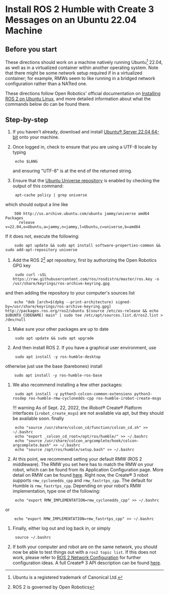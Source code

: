 # Install ROS 2 Humble with Create 3 Messages on an Ubuntu 22.04 Machine

## Before you start
These directions should work on a machine natively running Ubuntu[^1] 22.04, as well as in a virtualized container within another operating system.
Note that there might be some network setup required if in a virtualized container; for example, RMWs seem to like running in a bridged network configuration rather than a NATted one.

These directions follow Open Robotics' official documentation on [Installing ROS 2 on Ubuntu Linux](https://docs.ros.org/en/humble/Installation/Ubuntu-Install-Debians.html), and more detailed information about what the commands below do can be found there.

## Step-by-step

1. If you haven't already, download and install [Ubuntu® Server 22.04 64-bit](https://releases.ubuntu.com/22.04.1/ubuntu-22.04.1-live-server-amd64.iso) onto your machine.

1. Once logged in, check to ensure that you are using a UTF-8 locale by typing

        echo $LANG
   and ensuring "UTF-8" is at the end of the returned string.

1. Ensure that the [Ubuntu Universe repository](https://help.ubuntu.com/community/Repositories/Ubuntu) is enabled by checking the output of this command:

        apt-cache policy | grep universe
which should output a line like

        500 http://us.archive.ubuntu.com/ubuntu jammy/universe amd64 Packages
          release v=22.04,o=Ubuntu,a=jammy,n=jammy,l=Ubuntu,c=universe,b=amd64
If it does not, execute the following:

        sudo apt update && sudo apt install software-properties-common && sudo add-apt-repository universe

1. Add the ROS 2[^2] apt repository, first by authorizing the Open Robotics GPG key

        sudo curl -sSL https://raw.githubusercontent.com/ros/rosdistro/master/ros.key -o /usr/share/keyrings/ros-archive-keyring.gpg
and then adding the repository to your computer's sources list

        echo "deb [arch=$(dpkg --print-architecture) signed-by=/usr/share/keyrings/ros-archive-keyring.gpg] http://packages.ros.org/ros2/ubuntu $(source /etc/os-release && echo $UBUNTU_CODENAME) main" | sudo tee /etc/apt/sources.list.d/ros2.list > /dev/null

1. Make sure your other packages are up to date

        sudo apt update && sudo apt upgrade

1. And then install ROS 2. If you have a graphical user environment, use

        sudo apt install -y ros-humble-desktop
otherwise just use the base (barebones) install

        sudo apt install -y ros-humble-ros-base

1. We also recommend installing a few other packages:

        sudo apt install -y python3-colcon-common-extensions python3-rosdep ros-humble-rmw-cyclonedds-cpp ros-humble-irobot-create-msgs

    !!! warning
        As of Sept. 22, 2022, the iRobot® Create® Platform interfaces (`irobot_create_msgs`) are not available via apt, but they should be available soon.
finally

        echo "source /usr/share/colcon_cd/function/colcon_cd.sh" >> ~/.bashrc
        echo "export _colcon_cd_root=/opt/ros/humble/" >> ~/.bashrc
        echo "source /usr/share/colcon_argcomplete/hook/colcon-argcomplete.bash" >> ~/.bashrc
        echo "source /opt/ros/humble/setup.bash" >> ~/.bashrc

1. At this point, we recommend setting your default RMW (ROS 2 middleware). The RMW you set here has to match the RMW on your robot, which can be found from its Application Configuration page. More detail on RMW can be found [here](../xml-config). Right now, the Create® 3 robot supports `rmw_cyclonedds_cpp` and `rmw_fastrtps_cpp`. The default for Humble is `rmw_fastrtps_cpp`. Depending on your robot's RMW implementation, type one of the following:

        echo "export RMW_IMPLEMENTATION=rmw_cyclonedds_cpp" >> ~/.bashrc
or

        echo "export RMW_IMPLEMENTATION=rmw_fastrtps_cpp" >> ~/.bashrc

1. Finally, either log out and log back in, or simply

        source ~/.bashrc

1. If both your computer and robot are on the same network, you should now be able to test things out with a `ros2 topic list`.
If this does not work, please refer to [ROS 2 Network Configuration](../xml-config/) for further configuration ideas.
A full Create® 3 API description can be found [here](../../api/ros2).

[^1]: Ubuntu is a registered trademark of Canonical Ltd.
[^2]: ROS 2 is governed by Open Robotics
